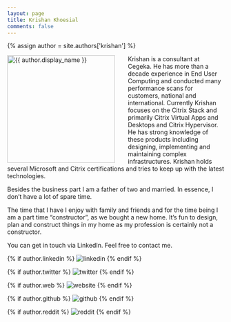 ```yaml
---
layout: page
title: Krishan Khoesial
comments: false
---
```

{% assign author = site.authors['krishan'] %}

<img style="float: left; width: 250px; margin-right: 30px;" src="{{ site.url }}{{ author.picture | relative_url }}" alt="{{ author.display_name }}"> Krishan is a consultant at Cegeka. He has more than a decade experience in End User Computing and conducted many performance scans for customers, national and international. Currently Krishan focuses on the Citrix Stack and primarily Citrix Virtual Apps and Desktops and Citrix Hypervisor. He has strong knowledge of these products including designing, implementing and maintaining complex infrastructures. Krishan holds several Microsoft and Citrix certifications and tries to keep up with the latest technologies.

Besides the business part I am a father of two and married. In essence, I don’t have a lot of spare time.

The time that I have I enjoy with family and friends and for the time being I am a part time “constructor”, as we bought a new home. It’s fun to design, plan and construct things in my home as my profession is certainly not a constructor.

You can get in touch via LinkedIn. Feel free to contact me.

<div class="social-button-member">
{% if author.linkedin %}
<a style="text-decoration: none;" href="{{author.linkedin}}" target="_blank"><img class="author-box-socials-icon" src="{{ site.baseurl }}/assets/images/social/027-linkedin.png" alt="linkedin"></a>
{% endif %}

{% if author.twitter %}
<a style="text-decoration: none;" href="{{author.twitter}}" target="_blank"><img class="author-box-socials-icon" src="{{ site.baseurl }}/assets/images/social/008-twitter.png" alt="twitter"></a>
{% endif %}

{% if author.web %}
<a style="text-decoration: none;" href="{{author.web}}" target="_blank"><img class="author-box-socials-icon" src="{{ site.baseurl }}/assets/images/social/030-html-5.png" alt="website"></a>
{% endif %}

{% if author.github %}
<a style="text-decoration: none;" href="{{author.github}}" target="_blank"><img class="author-box-socials-icon" src="{{ site.baseurl }}/assets/images/social/050-github.png" alt="github"></a>
{% endif %}

{% if author.reddit %}
<a style="text-decoration: none;" href="{{author.reddit}}" target="_blank"><img class="author-box-socials-icon" src="{{ site.baseurl }}/assets/images/social/018-reddit.png" alt="reddit"></a>
{% endif %}
</div>

